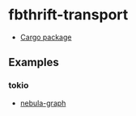 # fbthrift-transport

* [Cargo package](https://crates.io/crates/fbthrift-transport)

## Examples

### tokio

* [nebula-graph](https://github.com/bk-rs/nebula-rs/blob/main/demos/tokio/src/v2_graph_client.rs)
